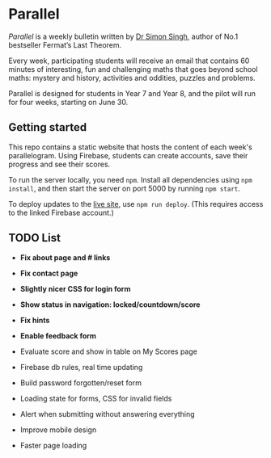 # Parallel

_Parallel_ is a weekly bulletin written by [Dr Simon Singh](https://en.wikipedia.org/wiki/Simon_Singh), author of No.1 bestseller Fermat’s Last Theorem.

Every week, participating students will receive an email that contains 60 minutes of interesting, fun and challenging maths that goes beyond school maths: mystery and history, activities and oddities, puzzles and problems.

Parallel is designed for students in Year 7 and Year 8, and the pilot will run for four weeks, starting on June 30.


## Getting started

This repo contains a static website that hosts the content of each week's
parallelogram. Using Firebase, students can create accounts, save their
progress and see their scores.

To run the server locally, you need `npm`. Install all dependencies using
`npm install`, and then start the server on port 5000 by running `npm start`.

To deploy updates to the [live site](https://parallel.org.uk), use
`npm run deploy`. (This requires access to the linked Firebase account.)


## TODO List

- __Fix about page and # links__
- __Fix contact page__
- __Slightly nicer CSS for login form__

- __Show status in navigation: locked/countdown/score__
- __Fix hints__
- __Enable feedback form__

- Evaluate score and show in table on My Scores page
- Firebase db rules, real time updating
- Build password forgotten/reset form
- Loading state for forms, CSS for invalid fields
- Alert when submitting without answering everything
- Improve mobile design
- Faster page loading
